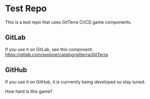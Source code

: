 # Test Repo

This is a test repo that uses GitTerra CI/CD game components.

## GitLab
If you use it on GitLab, see this component:
https://gitlab.com/explore/catalog/gitterra/GitTerra

## GitHub
If you use it on GitHub, it is currrently being developed so stay tuned.

How hard is this game?
